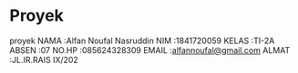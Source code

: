 # Proyek
proyek
NAMA   :Alfan Noufal Nasruddin
NIM    :1841720059
KELAS  :TI-2A
ABSEN  :07
NO.HP  :085624328309
EMAIL  :alfannoufal@gmail.com
ALMAT  :JL.IR.RAIS IX/202

